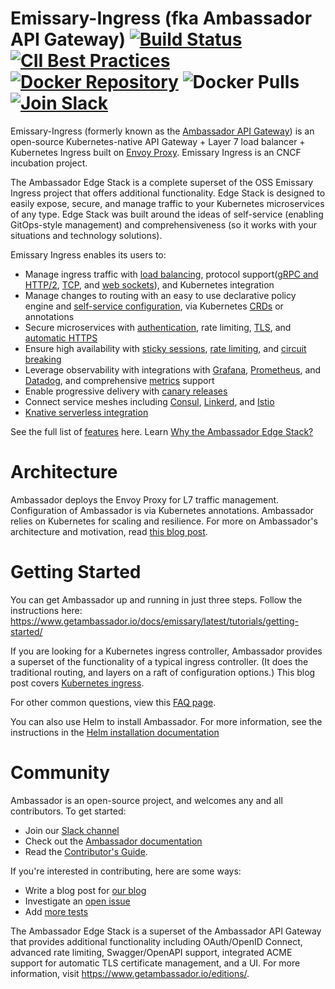 Emissary-Ingress (fka Ambassador API Gateway) [![Build Status][build-status]][build-pages] [![CII Best Practices][cii-badge]][cii-status]
 [![Docker Repository][docker-latest]][docker-repo] ![Docker Pulls][docker-pulls] [![Join Slack][slack-join]][slack-url]
==========

[build-pages]:   https://travis-ci.org/datawire/ambassador
[build-status]:  https://travis-ci.org/datawire/ambassador.png?branch=master
[cii-badge]:     https://bestpractices.coreinfrastructure.org/projects/1852/badge
[cii-status]:    https://bestpractices.coreinfrastructure.org/projects/1852
[docker-repo]:   https://hub.docker.com/repository/docker/datawire/ambassador
[docker-latest]: https://img.shields.io/docker/v/datawire/ambassador?sort=semver
[docker-pulls]:  https://img.shields.io/docker/pulls/datawire/ambassador
[slack-url]:     https://a8r.io/slack
[slack-join]:    https://img.shields.io/badge/slack-join-orange.svg

Emissary-Ingress (formerly known as the [Ambassador API Gateway](https://www.getambassador.io)) is an open-source Kubernetes-native API Gateway + Layer 7 load balancer + Kubernetes Ingress built on [Envoy Proxy](https://www.envoyproxy.io). Emissary Ingress is an CNCF incubation project.

The Ambassador Edge Stack is a complete superset of the OSS Emissary Ingress project that offers additional functionality. Edge Stack is designed to easily expose, secure, and manage traffic to your Kubernetes microservices of any type. Edge Stack was built around the ideas of self-service (enabling GitOps-style management) and comprehensiveness (so it works with your situations and technology solutions).

Emissary Ingress enables its users to:

* Manage ingress traffic with [load balancing](https://www.getambassador.io/docs/emissary/latest/topics/running/load-balancer/), protocol support([gRPC and HTTP/2](https://www.getambassador.io/docs/emissary/latest/howtos/grpc/), [TCP](https://www.getambassador.io/docs/emissary/latest/topics/using/tcpmappings/), and [web sockets](https://www.getambassador.io/docs/emissary/latest/topics/using/tcpmappings/)), and Kubernetes integration
* Manage changes to routing with an easy to use declarative policy engine and [self-service configuration](https://www.getambassador.io/docs/emissary/latest/topics/using/mappings/), via Kubernetes [CRDs](https://kubernetes.io/docs/concepts/extend-kubernetes/api-extension/custom-resources/) or annotations
* Secure microservices with [authentication](https://www.getambassador.io/docs/emissary/latest/topics/running/services/auth-service/), rate limiting, [TLS](https://www.getambassador.io/docs/emissary/latest/howtos/tls-termination/), and [automatic HTTPS](https://www.getambassador.io/docs/emissary/latest/topics/running/host-crd/)
* Ensure high availability with [sticky sessions](https://www.getambassador.io/docs/emissary/latest/topics/running/load-balancer/#sticky-sessions--session-affinity), [rate limiting](https://www.getambassador.io/docs/emissary/latest/topics/running/services/rate-limit-service/), and [circuit breaking](https://www.getambassador.io/docs/emissary/latest/topics/using/circuit-breakers/)
* Leverage observability with integrations with [Grafana](https://www.getambassador.io/docs/emissary/latest/topics/running/statistics/#grafana), [Prometheus](https://www.getambassador.io/docs/emissary/latest/topics/running/statistics/#prometheus), and [Datadog](https://www.getambassador.io/docs/emissary/latest/topics/running/statistics/#datadog), and comprehensive [metrics](https://www.getambassador.io/docs/emissary/latest/topics/running/statistics/) support
* Enable progressive delivery with [canary releases](https://www.getambassador.io/docs/emissary/latest/topics/using/canary/)
* Connect service meshes including [Consul](https://www.getambassador.io/docs/emissary/latest/howtos/consul/), [Linkerd](https://www.getambassador.io/docs/emissary/latest/howtos/linkerd2/), and [Istio](https://www.getambassador.io/docs/emissary/latest/howtos/istio/)
* [Knative serverless integration](https://www.getambassador.io/docs/emissary/latest/howtos/knative/)

See the full list of [features](https://www.getambassador.io/features/) here. Learn [Why the Ambassador Edge Stack?](https://www.getambassador.io/docs/emissary/latest/about/why-ambassador/#why-the-ambassador-edge-stack)


Architecture
============

Ambassador deploys the Envoy Proxy for L7 traffic management. Configuration of Ambassador is via Kubernetes annotations. Ambassador relies on Kubernetes for scaling and resilience. For more on Ambassador's architecture and motivation, read [this blog post](https://blog.getambassador.io/building-ambassador-an-open-source-api-gateway-on-kubernetes-and-envoy-ed01ed520844).

Getting Started
===============

You can get Ambassador up and running in just three steps. Follow the instructions here: https://www.getambassador.io/docs/emissary/latest/tutorials/getting-started/


If you are looking for a Kubernetes ingress controller, Ambassador provides a superset of the functionality of a typical ingress controller. (It does the traditional routing, and layers on a raft of configuration options.) This blog post covers [Kubernetes ingress](https://blog.getambassador.io/kubernetes-ingress-nodeport-load-balancers-and-ingress-controllers-6e29f1c44f2d).

For other common questions, view this [FAQ page](https://www.getambassador.io/docs/emissary/latest/about/faq/).

You can also use Helm to install Ambassador. For more information, see the instructions in the [Helm installation documentation](https://www.getambassador.io/docs/emissary/latest/topics/install/helm/)

Community
=========

Ambassador is an open-source project, and welcomes any and all contributors. To get started:

* Join our [Slack channel](https://d6e.co/slack)
* Check out the [Ambassador documentation](https://www.getambassador.io/docs/emissary/)
* Read the [Contributor's Guide](https://github.com/datawire/ambassador/blob/master/DEVELOPING.md).

If you're interested in contributing, here are some ways:

* Write a blog post for [our blog](https://blog.getambassador.io)
* Investigate an [open issue](https://github.com/datawire/ambassador/issues)
* Add [more tests](https://github.com/datawire/ambassador/tree/master/ambassador/tests)

The Ambassador Edge Stack is a superset of the Ambassador API Gateway that provides additional functionality including OAuth/OpenID Connect, advanced rate limiting, Swagger/OpenAPI support, integrated ACME support for automatic TLS certificate management, and a UI. For more information, visit https://www.getambassador.io/editions/.

